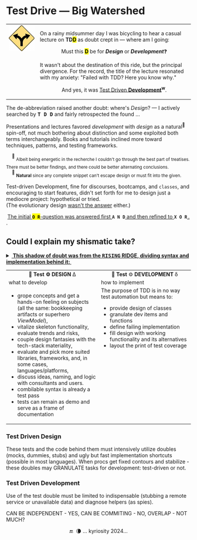 # Test Drive &mdash; Big Watershed

<table><tr valign="top"><td>
<picture><img width="250px" alt="&nbsp;Y-fork: black on yellow" src="../../../../_rsc/_img/signs/road/Y-fork_yellow(cleanpng.com)_250px.png" title="&nbsp;Courtesy of www.cleanpng.com" /></picture>    
</td><td><p>On a rainy midsummer day I was bicycling to hear a casual lecture on <b>TD<mark>D</mark></b> as doubt crept in &mdash; where am I going:</p>
   <p align="center">Must this <mark><b>D</b></mark> be for <b><i>Design</i></b> or <b><i>Development</i></b>❓</p>
<p>It wasn't about the destination of this ride, but the principal divergence. 
For the record, the title of the lecture resonated with my anxiety:  "Failed with TDD? Here you know why."</p>
<p align="center"> And yes, it was <a href="https://en.wikipedia.org/wiki/Test-driven_development">Test Driven <b>Development</b></a><sup><b>w</b></sup>.</p>
</td></tr></table>

The de-abbreviation raised another doubt: where's _Design_? &mdash; I actively searched by <kbd>**T&thinsp;D&thinsp;D**</kbd> and fairly retrospected the found&nbsp;...

Presentations and lectures favored _development_ with _design_ as a natural<sup>🌵</sup> spin-off, not much bothering about distinction and some exploited both terms interchangeably. 
Books and tutorials inclined more toward techniques, patterns, and testing frameworks.

&nbsp;&nbsp;&nbsp;&nbsp;<sup>🙋</sup> <sub>Albeit being energetic in the recherche I couldn't go through the best part of treatises. There must be better findings, and there could be better alternating conclusions.</sub>\
&nbsp;&nbsp;&nbsp;&nbsp;<sup>🌵</sup> <sub>**Natural** since any complete snippet can't escape design or must fit into the given.</sub> 

Test-driven Development, fine for discourses, bootcamps, and `classes`, and encouraging to start features, didn't set forth for me to design just a mediocre project: hypothetical or tried.\
(The evolutionary design [wasn't the answer](../../../ArcDeco/README+/01.Rationale/README.md) either.)

<div align="center"><ins>The initial </ins><mark><b><code>O&thinsp;R</code></b></mark><ins>-question was answered first </ins><code><b>A&thinsp;N&thinsp;D</b></code><ins> and then refined to </ins><code><b>X&thinsp;O&thinsp;R</b></code><ins>&thinsp;.</ins></div>.

## Could I explain my shismatic take?

<details><summary><ins><b>&nbsp;This shadow of doubt was from the <samp>RISING</samp> RIDGE, dividing syntax and implementation behind it:&nbsp;</b></ins></summary>

<div align="center"><picture><img src="../../../../_rsc/_img/illus/TddWatershed.jpg" alt="&nbsp;&nbsp;...Drawing: Test watershed illustration as nature..." /></picture></div>

</details>

<table><tr><td width="50%" align="center"><b>🧪 Test ⚙️ DESIGN</b> Δ </td><td align="center">🧪 <b>Test</b> ⚙️ <b>DEVELOPMENT</b> δ</td></tr><tr>
   <td>what to develop</td><td>how to implement</td>
</tr><tr valign="top"><td>
   <ul>
      <li>grope concepts and get a hands-on feeling on subjects (all the same: bookkeeping artifacts or superhero <i>ViewModel</i>),</li>
      <li>vitalize skeleton functionality, evaluate trends and risks,</li>
      <li>couple design fantasies with the tech-stack materiality,</li>
      <li>evaluate and pick more suited libraries, frameworks, and, in some cases, languages/platforms,</li>
      <li>discuss ideas, naming, and logic with consultants and users.</li>
      <li>combilable syntax is already a test pass</li>
      <li>tests can remain as demo and serve as a frame of documentation</li>
   </ul>
   </td>
   <td>The purpose of TDD is in no way test automation but means to:
   <ul>
      <li>provide design of classes</li>
     <li>granulate dev items and functions</li>
      <li>define failing implementation</li>
      <li>fill design with working functionality and its alternatives</li>
      <li>layout the print of test coverage</li>
   </ul>
</td></tr></table>

### Test Driven Design

These tests and the code behind them must intensively utilize doubles (mocks, dummies, stubs) and ugly but fast implementation shortcuts (possible in most languages). When procs get fixed contours and stabilize - these doubles may GRANULATE tasks for development: test-driven or not.

### Test Driven Development

Use of the test double must be limited to indispensable (stubbing a remote service or unavailable data) and diagnose helpers (as spies).

CAN BE INDEPENDENT - YES, CAN BE COMMITING - NO, OVERLAP - NOT MUCH?

 <div align="center">🔚 &nbsp;🌘 ... kyriosity 2024...</div>
